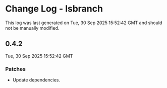 # Change Log - lsbranch

This log was last generated on Tue, 30 Sep 2025 15:52:42 GMT and should not be manually modified.

## 0.4.2
Tue, 30 Sep 2025 15:52:42 GMT

### Patches

- Update dependencies.

